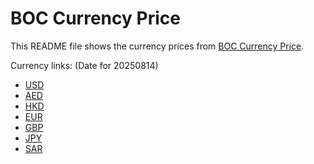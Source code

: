 # BOC Currency Price

This README file shows the currency prices from [BOC Currency Price](https://www.boc.cn/sourcedb/whpj/).

Currency links: (Date for 20250814)

- [USD](https://bocurrencyprice.techina.science/BOC_CURRENCY_PRICE/USD/20250814.json)
- [AED](https://bocurrencyprice.techina.science/BOC_CURRENCY_PRICE/AED/20250814.json)
- [HKD](https://bocurrencyprice.techina.science/BOC_CURRENCY_PRICE/HKD/20250814.json)
- [EUR](https://bocurrencyprice.techina.science/BOC_CURRENCY_PRICE/EUR/20250814.json)
- [GBP](https://bocurrencyprice.techina.science/BOC_CURRENCY_PRICE/GBP/20250814.json)
- [JPY](https://bocurrencyprice.techina.science/BOC_CURRENCY_PRICE/JPY/20250814.json)
- [SAR](https://bocurrencyprice.techina.science/BOC_CURRENCY_PRICE/SAR/20250814.json)
